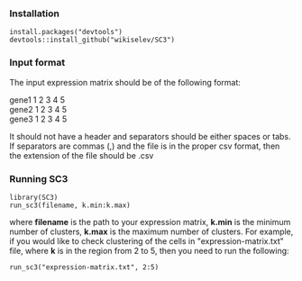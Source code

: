 ### Installation

```{R}
install.packages("devtools")
devtools::install_github("wikiselev/SC3")
```

### Input format

The input expression matrix should be of the following format:

gene1 1 2 3 4 5  
gene2 1 2 3 4 5  
gene3 1 2 3 4 5  

It should not have a header and separators should be either spaces or tabs. If separators are commas (,) and the file is in the proper csv format, then the extension of the file should be .csv

### Running SC3

```{R}
library(SC3)
run_sc3(filename, k.min:k.max)
```

where __filename__ is the path to your expression matrix, __k.min__ is the minimum number of clusters, __k.max__ is the maximum number of clusters. For example, if you would like to check clustering of the cells in "expression-matrix.txt" file, where __k__ is in the region from 2 to 5, then you need to run the following:

```{R}
run_sc3("expression-matrix.txt", 2:5)
```
